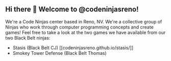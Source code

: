 ## Hi there 👋 Welcome to @codeninjasreno!

We're a Code Ninjas center based in Reno, NV. We're a collective group of Ninjas who work through computer programming concepts and create games! Feel free to take a look at the two games we have available from our two Black Belt ninjas:

* Stasis (Black Belt CJ) [[codeninjasreno.github.io/stasis/]]
* Smokey Tower Defense (Black Belt Thomas)
